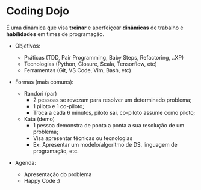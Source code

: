 # Coding Dojo

É uma dinâmica que visa __treinar__ e aperfeiçoar __dinâmicas__ de trabalho e __habilidades__ em times de programação.


- Objetivos:
    - Práticas (TDD, Pair Programming, Baby Steps, Refactoring, ..XP)
    - Tecnologias (Python, Closure, Scala, Tensorflow, etc)
    - Ferramentas (Git, VS Code, Vim, Bash, etc)


- Formas (mais comuns):
    - Randori (par)
        - 2 pessoas se revezam para resolver um determinado problema;
        - 1 piloto e 1 co-piloto;
        - Troca a cada 6 minutos, piloto sai, co-piloto assume como piloto;
    - Kata (demo)
        - 1 pessoa demonstra de ponta a ponta a sua resolução de um problema;
        - Visa apresentar técnicas ou tecnologias
        - Ex: Apresentar um modelo/algoritmo de DS, linguagem de programação, etc.

- Agenda:
    - Apresentação do problema
    - Happy Code :)
